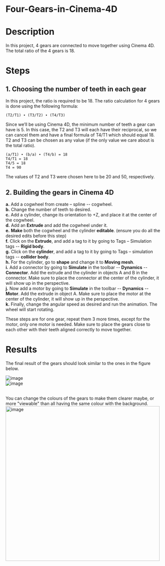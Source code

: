 # Four-Gears-in-Cinema-4D

# Description 
In this project, 4 gears are connected to move together using Cinema 4D. The total ratio of the 4 gears is 18. 

# Steps 
## 1. Choosing the number of teeth in each gear 
In this project, the ratio is required to be 18. The ratio calculation for 4 gears is done using the following formula: 
```
(T2/T1) ∙ (T3/T2) ∙ (T4/T3)
```
Since we’ll be using Cinema 4D, the minimum number of teeth a gear can have is 5. In this case, the T2 and T3 will each have their reciprocal, so we can cancel them and have a final formula of T4/T1 which should equal 18. T2 and T3 can be chosen as any value (if the only value we care about is the total ratio).
```
(a/T1) ∙ (b/a) ∙ (T4/b) = 18 
T4/T1 = 18 
T4/5 = 18 
T4 = 90
``` 
The values of T2 and T3 were chosen here to be 20 and 50, respectively. 

## 2. Building the gears in Cinema 4D 
**a.**	Add a cogwheel from create – spline --  cogwheel. <br />
**b.**	Change the number of teeth to desired. <br /> 
**c.**	Add a cylinder, change its orientation to +Z, and place it at the center of the cogwheel. <br />
**d.**	Add an **Extrude** and add the cogwheel under it. <br />
**e.**	**Make** both the cogwheel and the cylinder **editable**. (ensure you do all the desired edits before this step) <br />
**f.**	Click on the **Extrude**, and add a tag to it by going to Tags – Simulation tags -- **Rigid body**. <br />
**g.**	Click on the **cylinder**, and add a tag to it by going to Tags – simulation tags -- **collider body**. <br />
**h.**	For the cylinder, go to **shape** and change it to **Moving mesh**.  <br />
**i.**	Add a connector by going to **Simulate** in the toolbar -- **Dynamics** -- **Connector**. Add the extrude and the cylinder in objects A and B in the connector. Make sure to place the connector at the center of the cylinder, it will show up in the perspective.  <br />
**j.**	Now add a motor by going to **Simulate** in the toolbar -- **Dynamics** -- **Motor**. Add the extrude in object A. Make sure to place the motor at the center of the cylinder, it will show up in the perspective.  <br />
**k.**	Finally, change the angular speed as desired and run the animation. The wheel will start rotating.  <br />

These steps are for one gear, repeat them 3 more times, except for the motor, only one motor is needed. Make sure to place the gears close to each other with their teeth aligned correctly to move together. 

# Results 
The final result of the gears should look similar to the ones in the figure below. 

![image](https://github.com/user-attachments/assets/c0268492-a427-4a1a-a6b4-5d62fa40a69c)
<br />
![image](https://github.com/user-attachments/assets/8e155a50-c40e-4f6c-a035-c996e9582d9f)

<br /> 
You can change the colours of the gears to make them clearer maybe, or more "viewable" than all having the same colour with the background. 
<img width="500" alt="image" src="https://github.com/user-attachments/assets/011813e9-f17a-4d85-99d6-118d73bd50e5">

